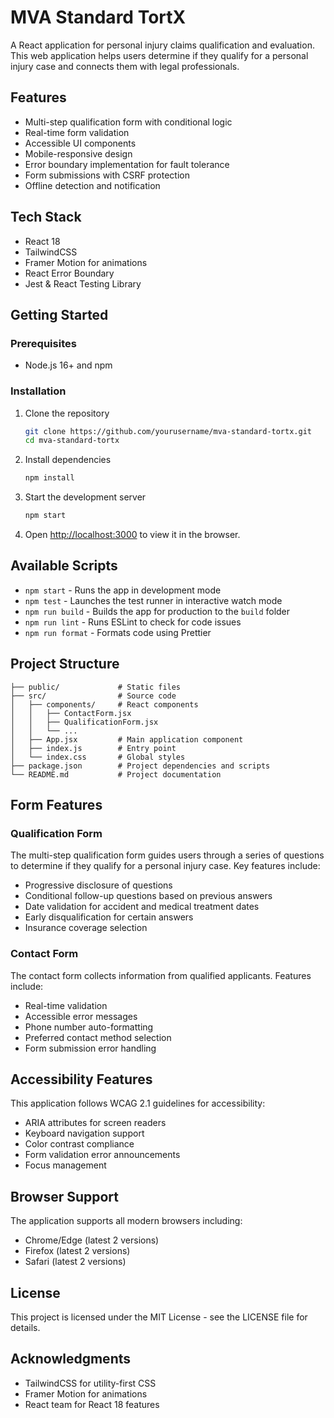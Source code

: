 # MVA Standard TortX

A React application for personal injury claims qualification and evaluation. This web application helps users determine if they qualify for a personal injury case and connects them with legal professionals.

## Features

- Multi-step qualification form with conditional logic
- Real-time form validation
- Accessible UI components
- Mobile-responsive design
- Error boundary implementation for fault tolerance
- Form submissions with CSRF protection
- Offline detection and notification

## Tech Stack

- React 18
- TailwindCSS
- Framer Motion for animations
- React Error Boundary
- Jest & React Testing Library

## Getting Started

### Prerequisites

- Node.js 16+ and npm

### Installation

1. Clone the repository
   ```bash
   git clone https://github.com/yourusername/mva-standard-tortx.git
   cd mva-standard-tortx
   ```

2. Install dependencies
   ```bash
   npm install
   ```

3. Start the development server
   ```bash
   npm start
   ```

4. Open [http://localhost:3000](http://localhost:3000) to view it in the browser.

## Available Scripts

- `npm start` - Runs the app in development mode
- `npm test` - Launches the test runner in interactive watch mode
- `npm run build` - Builds the app for production to the `build` folder
- `npm run lint` - Runs ESLint to check for code issues
- `npm run format` - Formats code using Prettier

## Project Structure

```
├── public/             # Static files
├── src/                # Source code
│   ├── components/     # React components
│   │   ├── ContactForm.jsx
│   │   ├── QualificationForm.jsx
│   │   └── ... 
│   ├── App.jsx         # Main application component
│   ├── index.js        # Entry point
│   └── index.css       # Global styles
├── package.json        # Project dependencies and scripts
└── README.md           # Project documentation
```

## Form Features

### Qualification Form

The multi-step qualification form guides users through a series of questions to determine if they qualify for a personal injury case. Key features include:

- Progressive disclosure of questions
- Conditional follow-up questions based on previous answers
- Date validation for accident and medical treatment dates
- Early disqualification for certain answers
- Insurance coverage selection

### Contact Form

The contact form collects information from qualified applicants. Features include:

- Real-time validation
- Accessible error messages
- Phone number auto-formatting
- Preferred contact method selection
- Form submission error handling

## Accessibility Features

This application follows WCAG 2.1 guidelines for accessibility:

- ARIA attributes for screen readers
- Keyboard navigation support
- Color contrast compliance
- Form validation error announcements
- Focus management

## Browser Support

The application supports all modern browsers including:

- Chrome/Edge (latest 2 versions)
- Firefox (latest 2 versions)
- Safari (latest 2 versions)

## License

This project is licensed under the MIT License - see the LICENSE file for details.

## Acknowledgments

- TailwindCSS for utility-first CSS
- Framer Motion for animations
- React team for React 18 features
